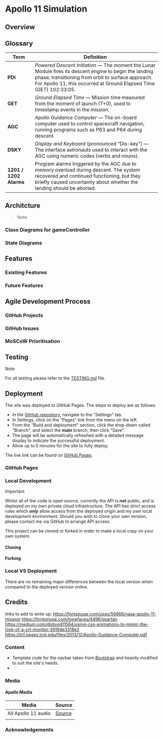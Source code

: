 # Apollo 11 Simulation

## Overview

## Glossary

| Term                   | Definition                                                                                                                                                                                                                         |
| ---------------------- | ---------------------------------------------------------------------------------------------------------------------------------------------------------------------------------------------------------------------------------- |
| **PDI**                | *Powered Descent Initiation* — The moment the Lunar Module fires its descent engine to begin the landing phase, transitioning from orbit to surface approach. For Apollo 11, this occurred at Ground Elapsed Time (GET) 102:33:05. |
| **GET**                | *Ground Elapsed Time* — Mission time measured from the moment of launch (T+0), used to timestamp events in the mission.                                                                                                            |
| **AGC**                | *Apollo Guidance Computer* — The on-board computer used to control spacecraft navigation, running programs such as P63 and P64 during descent.                                                                                     |
| **DSKY**               | *Display and Keyboard* (pronounced “Dis-key”) — The interface astronauts used to interact with the AGC using numeric codes (verbs and nouns).                                                                                      |
| **1201 / 1202 Alarms** | Program alarms triggered by the AGC due to memory overload during descent. The system recovered and continued functioning, but they briefly caused uncertainty about whether the landing should be aborted.                        |

## Architcture

> Note:

### Class Diagrams for gameController

### State Diagrams



## Features

### Existing Features

### Future Features

## Agile Development Process

### GitHub Projects

### GitHub Issues

### MoSCoW Prioritisation

## Testing
> [!NOTE]
> For all testing please refer to the [TESTING.md](TESTING.md) file.

## Deployment

The site was deployed to GitHub Pages. The steps to deploy are as follows:

- In the [GitHub repository](https://www.github.com/yenmangu/ci-milestone02-apollo-11), navigate to the "Settings" tab.
- In Settings, click on the "Pages" link from the menu on the left.
- From the "Build and deployment" section, click the drop-down called "Branch", and select the **main** branch, then click "Save".
- The page will be automatically refreshed with a detailed message display to indicate the successful deployment.
- Allow up to 5 minutes for the site to fully deploy.

The live link can be found on [GitHub Pages](https://yenmangu.github.io/ci-momentum).

### GitHub Pages

### Local Development

> [!IMPORTANT]
> Whilst all of the code is open source, currently the API is ***not*** public, and is deployed on my own private cloud infrastructure. The API has strict access rules which ***only*** allow access from the deployed origin and my own local development environment. Should you wish to clone your own version, please contact me via GitHub to arrange API access.

This project can be cloned or forked in order to make a local copy on your own system.

#### Cloning

#### Forking

### Local VS Deployment

There are no remaining major differences between the local version when compared to the deployed version online.

## Credits

links to add to write up:
https://fontsinuse.com/uses/56966/nasa-apollo-11-mission
https://fontsinuse.com/typefaces/4496/spartan
https://medium.com/@dovid11564/using-css-animations-to-mimic-the-look-of-a-crt-monitor-3919de3318e2
https://tcf.pages.tcnj.edu/files/2013/12/Apollo-Guidance-Computer.pdf





### Content

- Template code for the navbar taken from [Bootstrap](https://getbootstrap.com/docs/5.3/components/navbar/#nav) and heavily modified to suit the site's needs.
-



### Media

#### Apollo Media

| Media               | Source     |
| ------------------- | ---------- |
| All Apollo 11 audio | [Source]() |
|                     |            |

### Acknowledgements

